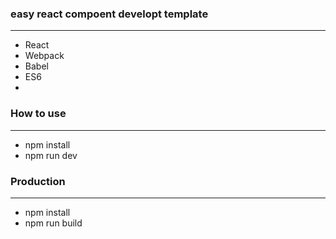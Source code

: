 ### easy react compoent developt template
---
 - React
 - Webpack
 - Babel
 - ES6
 - 

 ### How to use
---
 - npm install
 - npm run dev

### Production
---
 - npm install
 - npm run build

